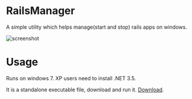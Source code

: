 RailsManager
============

A simple utility which helps manage(start and stop) rails apps on windows. 


![screenshot](http://code.lusaisai.com/RailsManager/screenshot.png)


Usage
=====

Runs on windows 7. XP users need to install .NET 3.5.

It is a standalone executable file, download and run it.
[Download](http://code.lusaisai.com/RailsManager/RailsManager.exe).
